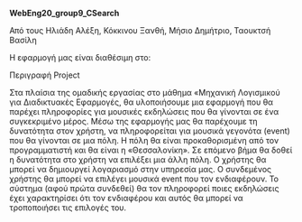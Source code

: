 <b>WebEng20_group9_CSearch</b>

Από τους
Ηλιάδη Αλέξη, Κόκκινου Ξανθή, Μήσιο Δημήτριο, Ταουκτσή Βασίλη

Η εφαρμογή μας είναι διαθέσιμη στο:


Περιγραφή Project

Στα πλαίσια της ομαδικής εργασίας στο μάθημα «Μηχανική Λογισμικού για Διαδικτυακές Εφαρμογές, θα υλοποιήσουμε μια εφαρμογή που θα παρέχει πληροφορίες για μουσικές εκδηλώσεις που θα γίνονται σε ένα συγκεκριμένο μέρος. Μέσω της εφαρμογής μας θα παρέχουμε τη δυνατότητα στον χρήστη, να πληροφορείται για μουσικά γεγονότα (event) που θα γίνονται σε μια πόλη. Η πόλη θα είναι προκαθορισμένη από τον προγραμματιστή και θα είναι η «Θεσσαλονίκη». Σε επόμενο βήμα θα δοθεί η δυνατότητα στο χρήστη να επιλέξει μια άλλη πόλη. Ο χρήστης θα μπορεί να δημιουργεί λογαριασμό στην υπηρεσία μας. Ο συνδεμένος  χρήστης  θα μπορεί να επιλέγει μουσικά event που τον ενδιαφέρουν. Το σύστημα (αφού πρώτα συνδεθεί) θα τον πληροφορεί ποιες εκδηλώσεις έχει χαρακτηρίσει ότι τον ενδιαφέρου και αυτός θα μπορεί να τροποποιήσει τις επιλογές του.
